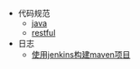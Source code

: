 - 代码规范
    - [java](style/java)
    - [restful](style/restful)
- 日志
    - [使用jenkins构建maven项目](style/日志/使用jenkins构建maven项目)